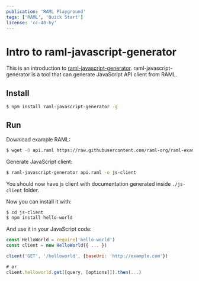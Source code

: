 ```yaml
---
publication: 'RAML Playground'
tags: ['RAML', 'Quick Start']
license: 'cc-40-by'
---
```


# Intro to raml-javascript-generator

This is an introduction to [raml-javascript-generator](https://github.com/mulesoft-labs/raml-javascript-generator). raml-javascript-generator is a tool that can generate JavaScript API client from RAML.

## Install


```sh
$ npm install raml-javascript-generator -g
```

## Run

Download example RAML:

```sh
$ wget -O api.raml https://raw.githubusercontent.com/raml-org/raml-examples/master/helloworld/helloworld.raml
```

Generate JavaScript client:

```sh
$ raml-javascript-generator api.raml -o js-client
```

You should now have js client with documentation generated inside `./js-client` folder.

Now you can install it with:

```sh
$ cd js-client
$ npm install hello-world
```

And use it in your JavaScript code:

```js
const HelloWorld = require('hello-world')
const client = new HelloWorld({ ... })

client('GET', '/helloworld', {baseUri: 'http://example.com'})

# or
client.helloworld.get([query, [options]]).then(...)
```